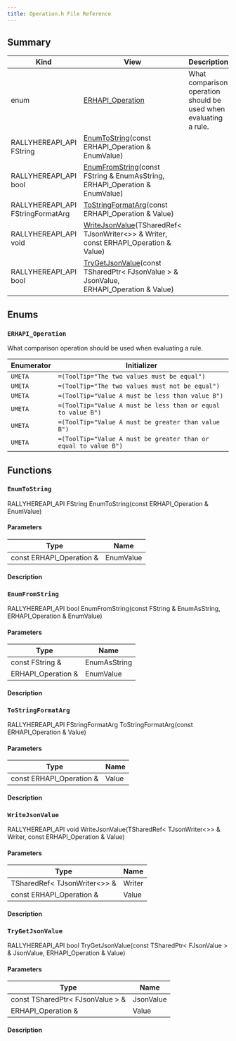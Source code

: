 ```yaml
---
title: Operation.h File Reference
---
```


## Summary
| Kind | View | Description |
|------|------|-------------|
|enum|[ERHAPI_Operation](/unreal-plugins/all/operation_8h/#Operation_8h_1a6f55d44a57d502fc5004126da02149fd)|What comparison operation should be used when evaluating a rule.|
|RALLYHEREAPI_API FString|[EnumToString](/unreal-plugins/all/operation_8h/#Operation_8h_1aa0d575fc7a96678715d92e283a8ed4b7)(const ERHAPI_Operation & EnumValue)||
|RALLYHEREAPI_API bool|[EnumFromString](/unreal-plugins/all/operation_8h/#Operation_8h_1a87f907a109a634534f051e46fa9b83df)(const FString & EnumAsString, ERHAPI_Operation & EnumValue)||
|RALLYHEREAPI_API FStringFormatArg|[ToStringFormatArg](/unreal-plugins/all/operation_8h/#Operation_8h_1a606029ea124348da359ab0e4a0084aa7)(const ERHAPI_Operation & Value)||
|RALLYHEREAPI_API void|[WriteJsonValue](/unreal-plugins/all/operation_8h/#Operation_8h_1a8ace9fbdd30258e1f976d40e3ca93d41)(TSharedRef< TJsonWriter<>> & Writer, const ERHAPI_Operation & Value)||
|RALLYHEREAPI_API bool|[TryGetJsonValue](/unreal-plugins/all/operation_8h/#Operation_8h_1a3e6d3bb922ab8725f39178336d569e32)(const TSharedPtr< FJsonValue > & JsonValue, ERHAPI_Operation & Value)||
## Enums




### `ERHAPI_Operation` <a id="Operation_8h_1a6f55d44a57d502fc5004126da02149fd"></a>
What comparison operation should be used when evaluating a rule.



| Enumerator | Initializer|
|------------|------------|
|`UMETA`|`=(ToolTip="The two values must be equal")`|
|`UMETA`|`=(ToolTip="The two values must not be equal")`|
|`UMETA`|`=(ToolTip="Value A must be less than value B")`|
|`UMETA`|`=(ToolTip="Value A must be less than or equal to value B")`|
|`UMETA`|`=(ToolTip="Value A must be greater than value B")`|
|`UMETA`|`=(ToolTip="Value A must be greater than or equal to value B")`|



## Functions



### `EnumToString` <a id="Operation_8h_1aa0d575fc7a96678715d92e283a8ed4b7"></a>

RALLYHEREAPI_API FString EnumToString(const ERHAPI_Operation & EnumValue)

#### Parameters

| Type | Name |
|------|------|
|const ERHAPI_Operation &|EnumValue|

#### Description






### `EnumFromString` <a id="Operation_8h_1a87f907a109a634534f051e46fa9b83df"></a>

RALLYHEREAPI_API bool EnumFromString(const FString & EnumAsString, ERHAPI_Operation & EnumValue)

#### Parameters

| Type | Name |
|------|------|
|const FString &|EnumAsString|
|ERHAPI_Operation &|EnumValue|

#### Description






### `ToStringFormatArg` <a id="Operation_8h_1a606029ea124348da359ab0e4a0084aa7"></a>

RALLYHEREAPI_API FStringFormatArg ToStringFormatArg(const ERHAPI_Operation & Value)

#### Parameters

| Type | Name |
|------|------|
|const ERHAPI_Operation &|Value|

#### Description






### `WriteJsonValue` <a id="Operation_8h_1a8ace9fbdd30258e1f976d40e3ca93d41"></a>

RALLYHEREAPI_API void WriteJsonValue(TSharedRef< TJsonWriter<>> & Writer, const ERHAPI_Operation & Value)

#### Parameters

| Type | Name |
|------|------|
|TSharedRef< TJsonWriter<>> &|Writer|
|const ERHAPI_Operation &|Value|

#### Description






### `TryGetJsonValue` <a id="Operation_8h_1a3e6d3bb922ab8725f39178336d569e32"></a>

RALLYHEREAPI_API bool TryGetJsonValue(const TSharedPtr< FJsonValue > & JsonValue, ERHAPI_Operation & Value)

#### Parameters

| Type | Name |
|------|------|
|const TSharedPtr< FJsonValue > &|JsonValue|
|ERHAPI_Operation &|Value|

#### Description







